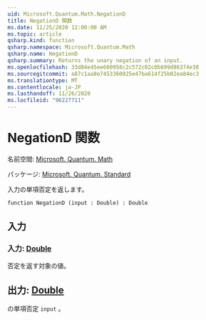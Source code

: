 ```yaml
---
uid: Microsoft.Quantum.Math.NegationD
title: NegationD 関数
ms.date: 11/25/2020 12:00:00 AM
ms.topic: article
qsharp.kind: function
qsharp.namespace: Microsoft.Quantum.Math
qsharp.name: NegationD
qsharp.summary: Returns the unary negation of an input.
ms.openlocfilehash: 33d84e45ee660958c2c572c02c0b699d86374e38
ms.sourcegitcommit: a87c1aa8e7453360025e47ba614f25b02ea84ec3
ms.translationtype: MT
ms.contentlocale: ja-JP
ms.lasthandoff: 11/26/2020
ms.locfileid: "96227711"
---
```

# <a name="negationd-function"></a>NegationD 関数

名前空間: [Microsoft. Quantum. Math](xref:Microsoft.Quantum.Math)

パッケージ: [Microsoft. Quantum. Standard](https://nuget.org/packages/Microsoft.Quantum.Standard)


入力の単項否定を返します。

```qsharp
function NegationD (input : Double) : Double
```


## <a name="input"></a>入力

### <a name="input--double"></a>入力: [Double](xref:microsoft.quantum.lang-ref.double)

否定を返す対象の値。



## <a name="output--double"></a>出力: [Double](xref:microsoft.quantum.lang-ref.double)

の単項否定 `input` 。